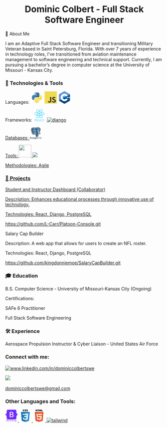 <h1 align="center">Dominic Colbert - Full Stack Software Engineer</h1>

👋 About Me

I am an Adaptive Full Stack Software Engineer and transitioning Military Veteran based in Saint Petersburg, Florida. With over 7 years of experience in technology roles, I've transitioned from aviation maintenance management to software engineering and technical support. Currently, I am pursuing a bachelor’s degree in computer science at the University of Missouri - Kansas City.

<h3>🔧 Technologies & Tools</h3>

Languages:
<img src="https://raw.githubusercontent.com/devicons/devicon/master/icons/python/python-original.svg" alt="python" width="40" height="40"/>
<img src="https://raw.githubusercontent.com/devicons/devicon/master/icons/javascript/javascript-original.svg" alt="javascript" width="40" height="40"/>
<img src="https://raw.githubusercontent.com/devicons/devicon/master/icons/cplusplus/cplusplus-original.svg" alt="cplusplus" width="40" height="40"/>

Frameworks: <img src="https://raw.githubusercontent.com/devicons/devicon/master/icons/react/react-original-wordmark.svg" alt="react" width="40" height="40"/> <a href="https://www.djangoproject.com/" target="_blank" rel="noreferrer"> <img src="https://cdn.worldvectorlogo.com/logos/django.svg" alt="django" width="40" height="40"/>

Databases: <img src="https://raw.githubusercontent.com/devicons/devicon/master/icons/postgresql/postgresql-original-wordmark.svg" alt="postgresql" width="40" height="40"/>

Tools: <img src="https://github.com/kingdonniemoe/kingdonniemoe/assets/142759410/fb352294-e7c6-451a-aaf8-61b35593068e" width="40" height="40"/> <img src="https://github.com/kingdonniemoe/kingdonniemoe/assets/142759410/733aa6b1-dc0f-495a-be68-6948bde66e5b" width ="40"/>

Methodologies: Agile

<h3>🚀 Projects</h3>

Student and Instructor Dashboard (Collaborator)

Description: Enhances educational processes through innovative use of technology.

Technologies: React, Django, PostgreSQL

https://github.com/L-Carr/Platoon-Console.git

Salary Cap Builder

Description: A web app that allows for users to create an NFL roster.

Technologies: React, Django, PostgreSQL

https://github.com/kingdonniemoe/SalaryCapBuilder.git

<h3>🎓 Education</h3>
B.S. Computer Science - University of Missouri-Kansas City (Ongoing)

Certifications:

SAFe 6 Practitioner

Full Stack Software Engineering

<h3>🛠️ Experience</h3>

Aerospace Propulsion Instructor & Cyber Liaison - United States Air Force


<h3 align="left">Connect with me:</h3>
<p align="left">
<a href="https://linkedin.com/in/www.linkedin.com/in/dominiccolbertswe" target="blank"><img align="center" src="https://raw.githubusercontent.com/rahuldkjain/github-profile-readme-generator/master/src/images/icons/Social/linked-in-alt.svg" alt="www.linkedin.com/in/dominiccolbertswe" height="30" width="40" /></a>
</p>
<a href= "mailto: dominiccolbertdev@gmail.com"><img src="https://github.com/kingdonniemoe/kingdonniemoe/assets/142759410/b123f2d7-2860-4a26-92ed-e965973de111" height="40" /></a>

<a href= "mailto: dominiccolbertswe@gmail.com"> dominiccolbertswe@gmail.com </a>

<h3 align="left">Other Languages and Tools:</h3>
<p align="left"> <a href="https://getbootstrap.com" target="_blank" rel="noreferrer"> <img src="https://raw.githubusercontent.com/devicons/devicon/master/icons/bootstrap/bootstrap-plain-wordmark.svg" alt="bootstrap" width="40" height="40"/> </a> <a href="https://www.w3schools.com/css/" target="_blank" rel="noreferrer"> <img src="https://raw.githubusercontent.com/devicons/devicon/master/icons/css3/css3-original-wordmark.svg" alt="css3" width="40" height="40"/> </a>  </a> <a href="https://www.w3.org/html/" target="_blank" rel="noreferrer"> <img src="https://raw.githubusercontent.com/devicons/devicon/master/icons/html5/html5-original-wordmark.svg" alt="html5" width="40" height="40"/> </a> <a href="https://developer.mozilla.org/en-US/docs/Web/JavaScript" target="_blank" rel="noreferrer">  </a> <a href="https://www.postgresql.org" target="_blank" rel="noreferrer">  </a> <a href="https://www.python.org" target="_blank" rel="noreferrer">  </a> <a href="https://reactjs.org/" target="_blank" rel="noreferrer">  </a> <a href="https://tailwindcss.com/" target="_blank" rel="noreferrer"> <img src="https://www.vectorlogo.zone/logos/tailwindcss/tailwindcss-icon.svg" alt="tailwind" width="40" height="40"/> </a> </p>

